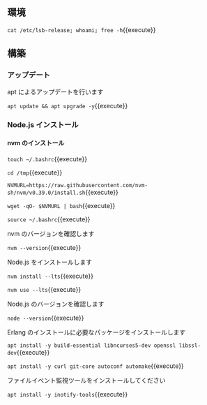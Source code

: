 ## 環境

`cat /etc/lsb-release; whoami; free -h`{{execute}}


## 構築

### アップデート
apt によるアップデートを行います

`apt update && apt upgrade -y`{{execute}}

### Node.js インストール

#### nvm のインストール

`touch ~/.bashrc`{{execute}}

`cd /tmp`{{execute}}

`NVMURL=https://raw.githubusercontent.com/nvm-sh/nvm/v0.39.0/install.sh`{{execute}}

`wget -qO- $NVMURL | bash`{{execute}}

`source ~/.bashrc`{{execute}}

nvm のバージョンを確認します

`nvm --version`{{execute}}

Node.js をインストールします

`nvm install --lts`{{execute}}

`nvm use --lts`{{execute}}

Node.js のバージョンを確認します

`node --version`{{execute}}

Erlang のインストールに必要なパッケージをインストールします

`apt install -y build-essential libncurses5-dev openssl libssl-dev`{{execute}}

`apt install -y curl git-core autoconf automake`{{execute}}

ファイルイベント監視ツールをインストールしてください

`apt install -y inotify-tools`{{execute}}


